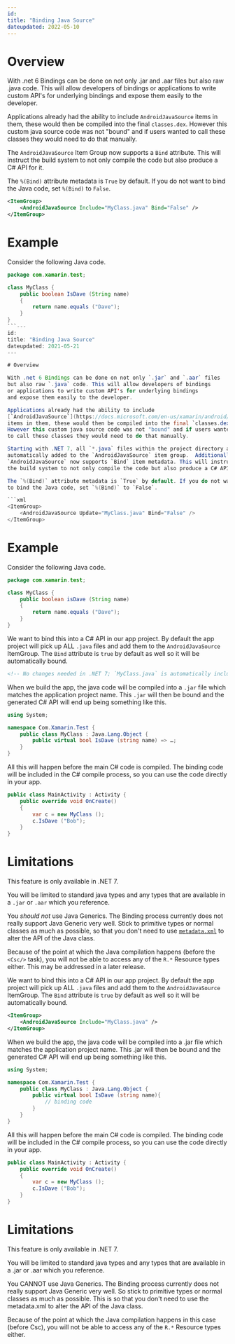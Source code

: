 ```yaml
---
id:
title: "Binding Java Source"
dateupdated: 2022-05-10
---
```


# Overview

With .net 6 Bindings can be done on not only .jar and .aar files
but also raw .java code. This will allow developers of bindings
or applications to write custom API's for underlying bindings
and expose them easily to the developer.

Applications already had the ability to include `AndroidJavaSource`
items in them, these would then be compiled into the final `classes.dex`.
However this custom java source code was not "bound" and if users wanted
to call these classes they would need to do that manually.

The `AndroidJavaSource` Item Group now supports a `Bind` attribute. This
will instruct the build system to not only compile the code but also
produce a C# API for it.

The `%(Bind)` attribute metadata is `True` by default. If you do not want
to bind the Java code, set `%(Bind)` to `False`.

```xml
<ItemGroup>
    <AndroidJavaSource Include="MyClass.java" Bind="False" />
</ItemGroup>
```

# Example

Consider the following Java code.

```java
package com.xamarin.test;

class MyClass {
    public boolean IsDave (String name)
    {
        return name.equals ("Dave");
    }
}
```---
id:
title: "Binding Java Source"
dateupdated: 2021-05-21
---

# Overview

With .net 6 Bindings can be done on not only `.jar` and `.aar` files
but also raw `.java` code. This will allow developers of bindings
or applications to write custom API's for underlying bindings
and expose them easily to the developer.

Applications already had the ability to include
[`AndroidJavaSource`](https://docs.microsoft.com/en-us/xamarin/android/deploy-test/building-apps/build-items#androidjavasource)
items in them, these would then be compiled into the final `classes.dex`.
However this custom java source code was not "bound" and if users wanted
to call these classes they would need to do that manually.

Starting with .NET 7, all `*.java` files within the project directory are
automatically added to the `AndroidJavaSource` item group.  Additionally,
`AndroidJavaSource` now supports `Bind` item metadata. This will instruct
the build system to not only compile the code but also produce a C# API for it.

The `%(Bind)` attribute metadata is `True` by default. If you do not want
to bind the Java code, set `%(Bind)` to `False`.

```xml
<ItemGroup>
    <AndroidJavaSource Update="MyClass.java" Bind="False" />
</ItemGroup>
```

# Example

Consider the following Java code.

```java
package com.xamarin.test;

class MyClass {
    public boolean isDave (String name)
    {
        return name.equals ("Dave");
    }
}
```

We want to bind this into a C# API in our app project. By default
the app project will pick up ALL `.java` files and add them to
the `AndroidJavaSource` ItemGroup. The `Bind` attribute is `true`
by default as well so it will be automatically bound.

```xml
<!-- No changes needed in .NET 7; `MyClass.java` is automatically included. -->
```

When we build the app, the java code will be compiled into a
`.jar` file which matches the application project name.
This `.jar` will then be bound and the generated C# API will end
up being something like this.

```csharp
using System;

namespace Com.Xamarin.Test {
    public class MyClass : Java.Lang.Object {
        public virtual bool IsDave (string name) => …;
    }
}
```

All this will happen before the main C# code is compiled. The binding
code will be included in the C# compile process, so you can use the
code directly in your app.

```csharp
public class MainActivity : Activity {
    public override void OnCreate()
    {
        var c = new MyClass ();
        c.IsDave ("Bob");
    }
}
```


# Limitations

This feature is only available in .NET 7.

You will be limited to standard java types and any types that
are available in a `.jar` or `.aar` which you reference.

You *should not* use Java Generics. The Binding process currently does not
really support Java Generic very well. Stick to primitive types
or normal classes as much as possible, so that you don't need to use
[`metadata.xml`](https://docs.microsoft.com/en-us/xamarin/android/platform/binding-java-library/customizing-bindings/java-bindings-metadata)
to alter the API of the Java class.

Because of the point at which the Java compilation happens
(before the `<Csc/>` task), you will not be able to access any of the
`R.*` Resource types either.  This may be addressed in a later release.


We want to bind this into a C# API in our app project. By default
the app project will pick up ALL `.java` files and add them to
the `AndroidJavaSource` ItemGroup. The `Bind` attribute is `true`
by default as well so it will be automatically bound.

```xml
<ItemGroup>
    <AndroidJavaSource Include="MyClass.java" />
</ItemGroup>
```

When we build the app, the java code will be compiled into a
.jar file which matches the application project name.
This .jar will then be bound and the generated C# API will end
up being something like this.

```csharp
using System;

namespace Com.Xamarin.Test {
    public class MyClass : Java.Lang.Object {
        public virtual bool IsDave (string name){
            // binding code
        }
    }
}
```

All this will happen before the main C# code is compiled. The binding
code will be included in the C# compile process, so you can use the
code directly in your app.

```csharp
public class MainActivity : Activity {
    public override void OnCreate()
    {
        var c = new MyClass ();
        c.IsDave ("Bob");
    }
}
```


# Limitations

This feature is only available in .NET 7.

You will be limited to standard java types and any types that
are available in a .jar or .aar which you reference.

You CANNOT use Java Generics. The Binding process currently does not
really support Java Generic very well. So stick to primitive types
or normal classes as much as possible. This is so that you don't need
to use the metadata.xml to alter the API of the Java class.

Because of the point at which the Java compilation happens in this case
(before Csc), you will not be able to access any of the `R.*` Resource
types either.
